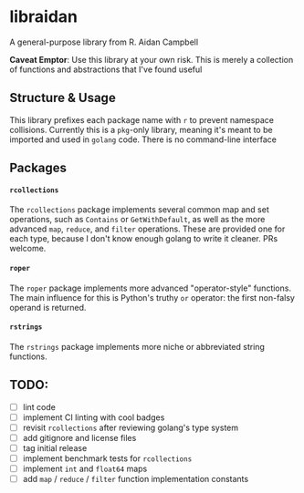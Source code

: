 # libraidan
A general-purpose library from R. Aidan Campbell

**Caveat Emptor**: Use this library at your own risk.  This is merely a collection of functions and abstractions that I've found useful

## Structure & Usage
This library prefixes each package name with `r` to prevent namespace collisions.  Currently this is a `pkg`-only library, meaning it's meant to be imported and used in `golang` code.  There is no command-line interface

## Packages
#### `rcollections` 

The `rcollections` package implements several common map and set operations, such as `Contains` or `GetWithDefault`, as well as the more advanced `map`, `reduce`, and `filter` operations.  These are provided one for each type, because I don't know enough golang to write it cleaner.  PRs welcome.

#### `roper`

The `roper` package implements more advanced "operator-style" functions.  The main influence for this is Python's truthy `or` operator: the first non-falsy operand is returned. 

#### `rstrings`

The `rstrings` package implements more niche or abbreviated string functions.

## TODO:

 - [ ] lint code
 - [ ] implement CI linting with cool badges
 - [ ] revisit `rcollections` after reviewing golang's type system
 - [ ] add gitignore and license files
 - [ ] tag initial release
 - [ ] implement benchmark tests for `rcollections`
 - [ ] implement `int` and `float64` maps
 - [ ] add `map` / `reduce` / `filter` function implementation constants